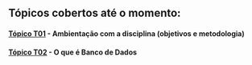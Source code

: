 ## Tópicos cobertos até o momento:

#### [Tópico T01](./topico-01.md) - Ambientação com a disciplina (objetivos e metodologia)
#### [Tópico T02](./topico-02.md) - O que é Banco de Dados
